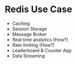 # Redis Use Case
- Caching
- Session Storage
- Message Broker
- Real time analytics (How?)
- Rate limiting (How?)
- Leaderboard & Counter App
- Data Streaming
    